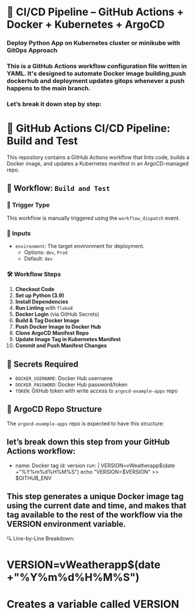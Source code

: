 # 🚀 CI/CD Pipeline – GitHub Actions + Docker + Kubernetes + ArgoCD
### Deploy Python  App on Kubernetes cluster or minikube with GitOps Approach
### This is a GitHub Actions workflow configuration file written in YAML. It's designed to automate Docker image building,push dockerhub and deployment updates gitops whenever a push happens to the main branch.
### Let’s break it down step by step:
# 🚀 GitHub Actions CI/CD Pipeline: Build and Test

This repository contains a GitHub Actions workflow that lints code, builds a Docker image, and updates a Kubernetes manifest in an ArgoCD-managed repo.

## 📂 Workflow: `Build and Test`

### 🔧 Trigger Type

This workflow is manually triggered using the `workflow_dispatch` event.

### 🧾 Inputs

- `environment`: The target environment for deployment.
  - Options: `dev`, `Prod`
  - Default: `dev`

### 🛠️ Workflow Steps

1. **Checkout Code**
2. **Set up Python (3.9)**
3. **Install Dependencies**
4. **Run Linting** with `flake8`
5. **Docker Login** (via GitHub Secrets)
6. **Build & Tag Docker Image**
7. **Push Docker Image to Docker Hub**
8. **Clone ArgoCD Manifest Repo**
9. **Update Image Tag in Kubernetes Manifest**
10. **Commit and Push Manifest Changes**

## 🔐 Secrets Required

- `DOCKER_USERNAME`: Docker Hub username
- `DOCKER_PASSWORD`: Docker Hub password/token
- `TOKEN`: GitHub token with write access to `argocd-example-apps` repo

## 📁 ArgoCD Repo Structure

The `argocd-example-apps` repo is expected to have this structure:

## let’s break down this step from your GitHub Actions workflow:

- name: Docker tag
  id: version
  run: |
    VERSION=vWeatherapp$(date +"%Y%m%d%H%M%S")
    echo "VERSION=$VERSION" >> $GITHUB_ENV
## This step generates a unique Docker image tag using the current date and time, and makes that tag available to the rest of the workflow via the VERSION environment variable.
🔍 Line-by-Line Breakdown:
# VERSION=vWeatherapp$(date +"%Y%m%d%H%M%S")
# Creates a variable called VERSION
